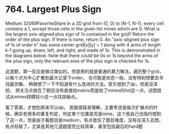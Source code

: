 # 764. Largest Plus Sign


Medium
32069FavoriteShare
In a 2D grid from (0, 0) to (N-1, N-1), every cell contains a 1, except those cells in the given list mines which are 0. What is the largest axis-aligned plus sign of 1s contained in the grid? Return the order of the plus sign. If there is none, return 0.
An "axis-aligned plus sign of 1s of order k" has some center grid[x][y] = 1 along with 4 arms of length k-1 going up, down, left, and right, and made of 1s. This is demonstrated in the diagrams below. Note that there could be 0s or 1s beyond the arms of the plus sign, only the relevant area of the plus sign is checked for 1s.

这道题，第一反应是做过类似的，但是用的就是普通的暴力解法，遍历整个grid，以每个点为中心扩散到最大记录下order。
也可能是状态一般，没有特别想要去寻找最优解。
稍微想了一下不知道有什么改进的方法。音乐想到了dp，但是没深挖。
把关注点放在了题目没有直接给matrix而是给了mines的list这一点，试图尝试从mines规模较小这一点找突破点。

看了答案，才想到原来可以dp。
思路很容易理解，主要考虑是每次扩展点的时候，确实有很多的重复判定，判定某个位置是否是mine，这个我自己也隐约想到了这一点，但是由于看题目是medium，有点低估了题目难度，没有往深入去想。 有点轻敌了。尤其是其他几道题感觉比较简单，甚至包括最后的hard题
